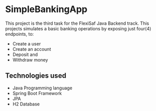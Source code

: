 # SimpleBankingApp
This project is the third task for the FlexiSaf Java Backend track. 
This projects simulates a basic banking operations by exposing just four(4) endpoints, to:
- Create a user
- Create an account
- Deposit and
- Withdraw money

## Technologies used
- Java Programming language
- Spring Boot Framework
- JPA
- H2 Database